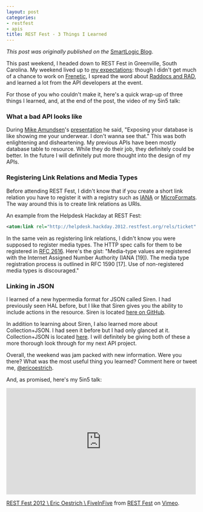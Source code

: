 ```yaml
---
layout: post
categories:
- restfest
- apis
title: REST Fest - 3 Things I Learned
---
```


_This post was originally published on the_
[SmartLogic Blog](http://blog.smartlogicsolutions.com/2012/09/17/rest-fest-3-things-i-learned/).

This past weekend, I headed down to REST Fest in Greenville, South Carolina. My weekend lived up to [my expectations](http://blog.smartlogicsolutions.com/2012/09/11/rest-fest-3-things-im-looking-forward-to): though I didn't get much of a chance to work on [Frenetic](https://github.com/dlindahl/frenetic), I spread the word about [Raddocs and RAD](http://blog.smartlogicsolutions.com/2012/07/12/curlin-for-docs/), and learned a lot from the API developers at the event.

For those of you who couldn't make it, here's a quick wrap-up of three things I learned, and, at the end of the post, the video of my 5in5 talk:

### What a bad API looks like
During [Mike Amundsen](https://twitter.com/mamund)'s [presentation](http://vimeo.com/channels/restfest/49503453) he said, "Exposing your database is like showing me your underwear. I don't wanna see that." This was both enlightening and disheartening. My previous APIs have been mostly database table to resource. While they do their job, they definitely could be better. In the future I will definitely put more thought into the design of my APIs.

### Registering Link Relations and Media Types
Before attending REST Fest, I didn't know that if you create a short link relation you have to register it with a registry such as [IANA](http://www.iana.org/assignments/link-relations/link-relations.xml) or [MicroFormats](http://microformats.org/wiki/rel-values). The way around this is to create link relations as URIs.

An example from the Helpdesk Hackday at REST Fest:

```xml
<atom:link rel="http://helpdesk.hackday.2012.restfest.org/rels/ticket" href="http://.../tickets/9172361" type="application/vnd.org.restfest.2012.hackday+xml" />
```

In the same vein as registering link relations, I didn't know you were supposed to register media types. The HTTP spec calls for them to be registered in [RFC 2616](http://www.w3.org/Protocols/rfc2616/rfc2616-sec3.html#sec3.7). Here's the gist: "Media-type values are registered with the Internet Assigned Number Authority (IANA [19]). The media type registration process is outlined in RFC 1590 [17]. Use of non-registered media types is discouraged."

### Linking in JSON
I learned of a new hypermedia format for JSON called Siren. I had previously seen HAL before, but I like that Siren gives you the ability to include actions in the resource. Siren is located [here on GitHub](https://github.com/kevinswiber/siren).

In addition to learning about Siren, I also learned more about Collection+JSON. I had seen it before but I had only glanced at it. Collection+JSON is located [here](http://amundsen.com/media-types/collection/format/). I will definitely be giving both of these a more thorough look through for my next API project.

Overall, the weekend was jam packed with new information. Were you there? What was the most useful thing you learned? Comment here or tweet me, [@ericoestrich](https://twitter.com/ericoestrich).

And, as promised, here's my 5in5 talk:
<iframe src="http://player.vimeo.com/video/49504102" frameborder="0" width="500" height="281"></iframe>

<a href="http://vimeo.com/49504102" target="_blank">REST Fest 2012 \ Eric Oestrich \ FiveInFive</a> from <a href="http://vimeo.com/restfest" target="_blank">REST Fest</a> on <a href="http://vimeo.com" target="_blank">Vimeo</a>.
